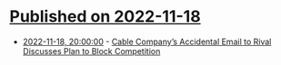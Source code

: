 # [Published on 2022-11-18](index.md)

* [2022-11-18, 20:00:00](https://soylentnews.org/article.pl?sid=22/11/18/010205&from=rss) - [Cable Company’s Accidental Email to Rival Discusses Plan to Block Competition](https://soylentnews.org/article.pl?sid=22/11/18/010205&from=rss)
